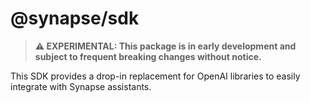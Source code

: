 # @synapse/sdk

> **⚠️ EXPERIMENTAL: This package is in early development and subject to frequent breaking changes without notice.**

This SDK provides a drop-in replacement for OpenAI libraries to easily integrate with Synapse assistants.
